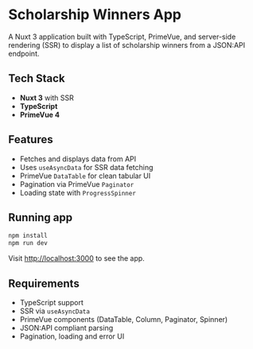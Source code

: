 # Scholarship Winners App

A Nuxt 3 application built with TypeScript, PrimeVue, and server-side rendering (SSR) to display a list of scholarship winners from a JSON:API endpoint.

## Tech Stack

- **Nuxt 3** with SSR
- **TypeScript**
- **PrimeVue 4**

## Features

- Fetches and displays data from API
- Uses `useAsyncData` for SSR data fetching
- PrimeVue `DataTable` for clean tabular UI
- Pagination via PrimeVue `Paginator`
- Loading state with `ProgressSpinner`

## Running app

```bash
npm install
npm run dev
```

Visit [http://localhost:3000](http://localhost:3000) to see the app.

## Requirements

- TypeScript support
- SSR via `useAsyncData`
- PrimeVue components (DataTable, Column, Paginator, Spinner)
- JSON:API compliant parsing
- Pagination, loading and error UI
